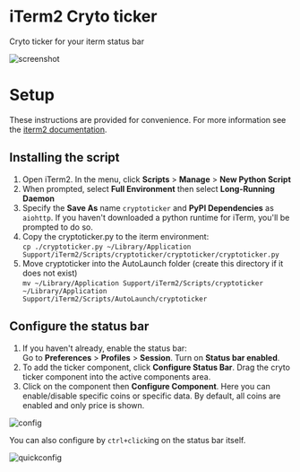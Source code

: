 # iTerm2 Cryto ticker

Cryto ticker for your iterm status bar

![screenshot](https://user-images.githubusercontent.com/15212758/114246667-07a6d080-9948-11eb-934b-45889d111089.png)



# Setup

These instructions are provided for convenience. 
For more information see the [iterm2 documentation](https://iterm2.com/documentation-status-bar.html).


## Installing the script

1. Open iTerm2. In the menu, click **Scripts** > **Manage** > **New Python Script**
2. When prompted, select **Full Environment** then select **Long-Running Daemon**
3. Specify the **Save As** name `cryptoticker` and **PyPI Dependencies** as `aiohttp`. If you haven't downloaded a python runtime for iTerm, you'll be prompted to do so.
4. Copy the cryptoticker.py to the iterm environment:  
`cp ./cryptoticker.py ~/Library/Application Support/iTerm2/Scripts/cryptoticker/cryptoticker/cryptoticker.py`
5. Move cryptoticker into the AutoLaunch folder (create this directory if it does not exist)  
`mv ~/Library/Application Support/iTerm2/Scripts/cryptoticker ~/Library/Application Support/iTerm2/Scripts/AutoLaunch/cryptoticker`

## Configure the status bar


1. If you haven't already, enable the status bar:  
Go to **Preferences** > **Profiles** > **Session**. Turn on **Status bar enabled**.
2. To add the ticker component, click **Configure Status Bar**. Drag the cryto ticker component into the 
active components area.
3. Click on the component then **Configure Component**. Here you can enable/disable specific coins or specific data. 
By default, all coins are enabled and only price is shown.

![config](https://user-images.githubusercontent.com/15212758/114246735-33c25180-9948-11eb-85a9-d7b3771e65f7.png)

You can also configure by `ctrl+click`ing on the status bar itself.

![quickconfig](https://user-images.githubusercontent.com/15212758/114246701-1f7e5480-9948-11eb-8cce-e8367d100e19.png)
